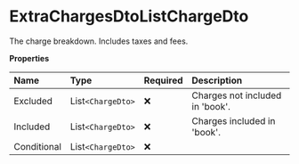 # ExtraChargesDtoListChargeDto

The charge breakdown. Includes taxes and fees.

**Properties**

| Name        | Type              | Required | Description                     |
| :---------- | :---------------- | :------- | :------------------------------ |
| Excluded    | List`<ChargeDto>` | ❌       | Charges not included in 'book'. |
| Included    | List`<ChargeDto>` | ❌       | Charges included in 'book'.     |
| Conditional | List`<ChargeDto>` | ❌       |                                 |

<!-- This file was generated by liblab | https://liblab.com/ -->
